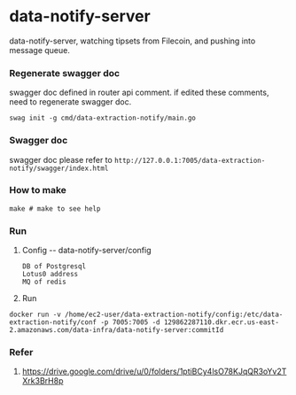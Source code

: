 # data-notify-server
data-notify-server, watching tipsets from Filecoin, and pushing into message queue.

### Regenerate swagger doc
swagger doc defined in router api comment.
if edited these comments, need to regenerate swagger doc.
```shell script
swag init -g cmd/data-extraction-notify/main.go
```

### Swagger doc
swagger doc please refer to
`http://127.0.0.1:7005/data-extraction-notify/swagger/index.html`

### How to make
```
make # make to see help
```
### Run
1. Config -- data-notify-server/config
    ```
    DB of Postgresql
    Lotus0 address
    MQ of redis
    ```
2. Run
```
docker run -v /home/ec2-user/data-extraction-notify/config:/etc/data-extraction-notify/conf -p 7005:7005 -d 129862287110.dkr.ecr.us-east-2.amazonaws.com/data-infra/data-notify-server:commitId
```

### Refer
1. https://drive.google.com/drive/u/0/folders/1ptiBCy4lsO78KJqQR3oYv2TXrk3BrH8p
